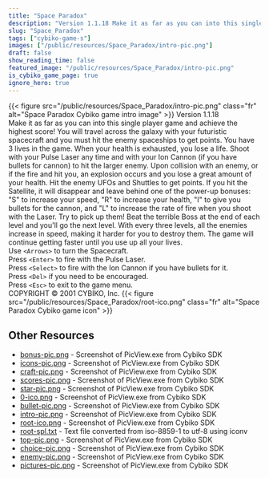 ```yaml
---
title: "Space Paradox"
description: "Version 1.1.18 Make it as far as you can into this single player game and achieve the highest score! You will travel across the galaxy with your futuristic spacecraft and you must hit the enemy spaceships to get points. You have 3 lives in the game. When your health is exhausted..."
slug: "Space_Paradox"
tags: ["cybiko-game-s"]
images: ["/public/resources/Space_Paradox/intro-pic.png"]
draft: false
show_reading_time: false
featured_image: "/public/resources/Space_Paradox/intro-pic.png"
is_cybiko_game_page: true
ignore_hero: true
---
```

{{< figure src="/public/resources/Space_Paradox/intro-pic.png" class="fr" alt="Space Paradox Cybiko game intro image" >}}
Version 1.1.18 \
Make it as far as you can into this single player game and achieve the highest score! You will travel across the galaxy with your futuristic spacecraft and you must hit the enemy spaceships to get points. You have 3 lives in the game. When your health is exhausted, you lose a life. Shoot with your Pulse Laser any time and with your Ion Cannon (if you have bullets for cannon) to hit the larger enemy. Upon collision with an enemy, or if the fire and hit you, an explosion occurs and you lose a great amount of your health. Hit the enemy UFOs and Shuttles to get points. If you hit the Satellite, it will disappear and leave behind one of the power-up bonuses: "S" to increase your speed, "R" to increase your health, "I" to give you bullets for the cannon, and "L" to increase the rate of fire when you shoot with the Laser. Try to pick up them! Beat the terrible Boss at the end of each level and you'll go the next level.  With every three levels, all the enemies increase in speed, making it harder for you to destroy them. The game will continue getting faster until you use up all your lives. \
Use `<Arrows>`  to turn the Spacecraft. \
Press `<Enter>`  to fire with the Pulse Laser. \
Press `<Select>`  to fire with the Ion Cannon if you have bullets for it. \
Press `<Del>`  if you need to be encouraged. \
Press `<Esc>`  to exit to the game menu.  \
COPYRIGHT © 2001 CYBIKO, Inc. {{< figure src="/public/resources/Space_Paradox/root-ico.png" class="fr" alt="Space Paradox Cybiko game icon" >}}

## Other Resources
* [bonus-pic.png](/public/resources/Space_Paradox/bonus-pic.png) - Screenshot of PicView.exe from Cybiko SDK
* [icons-pic.png](/public/resources/Space_Paradox/icons-pic.png) - Screenshot of PicView.exe from Cybiko SDK
* [craft-pic.png](/public/resources/Space_Paradox/craft-pic.png) - Screenshot of PicView.exe from Cybiko SDK
* [scores-pic.png](/public/resources/Space_Paradox/scores-pic.png) - Screenshot of PicView.exe from Cybiko SDK
* [star-pic.png](/public/resources/Space_Paradox/star-pic.png) - Screenshot of PicView.exe from Cybiko SDK
* [0-ico.png](/public/resources/Space_Paradox/0-ico.png) - Screenshot of PicView.exe from Cybiko SDK
* [bullet-pic.png](/public/resources/Space_Paradox/bullet-pic.png) - Screenshot of PicView.exe from Cybiko SDK
* [intro-pic.png](/public/resources/Space_Paradox/intro-pic.png) - Screenshot of PicView.exe from Cybiko SDK
* [root-ico.png](/public/resources/Space_Paradox/root-ico.png) - Screenshot of PicView.exe from Cybiko SDK
* [root-spl.txt](/public/resources/Space_Paradox/root-spl.txt) - Text file converted from iso-8859-1 to utf-8 using iconv
* [top-pic.png](/public/resources/Space_Paradox/top-pic.png) - Screenshot of PicView.exe from Cybiko SDK
* [choice-pic.png](/public/resources/Space_Paradox/choice-pic.png) - Screenshot of PicView.exe from Cybiko SDK
* [enemy-pic.png](/public/resources/Space_Paradox/enemy-pic.png) - Screenshot of PicView.exe from Cybiko SDK
* [pictures-pic.png](/public/resources/Space_Paradox/pictures-pic.png) - Screenshot of PicView.exe from Cybiko SDK
